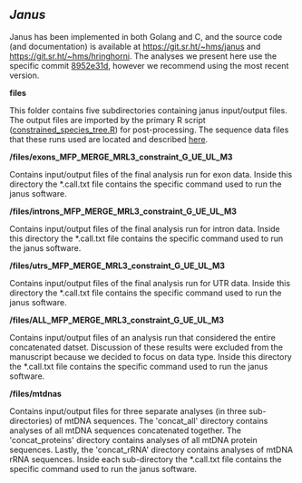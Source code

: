 ## *Janus*

Janus has been implemented in both Golang and C, and the source code (and documentation) is available at https://git.sr.ht/~hms/janus and https://git.sr.ht/~hms/hringhorni. The analyses we present here use the specific commit [8952e31d](https://git.sr.ht/~hms/janus/archive/8952e31dc02e2e8f5423205a30507fd470d2e12f.tar.gz), however we recommend using the most recent version.

**files**

This folder contains five subdirectories containing janus input/output files. The output files are imported by the primary R script ([constrained_species_tree.R](../constrained_species_tree.R)) for post-processing. The sequence data files that these runs used are located and described [here](../AHE_REASSEMBLY/sequences).

**/files/exons_MFP_MERGE_MRL3_constraint_G_UE_UL_M3**

Contains input/output files of the final analysis run for exon data. Inside this directory the *.call.txt file contains the specific command used to run the janus software.

**/files/introns_MFP_MERGE_MRL3_constraint_G_UE_UL_M3**

Contains input/output files of the final analysis run for intron data. Inside this directory the *.call.txt file contains the specific command used to run the janus software.

**/files/utrs_MFP_MERGE_MRL3_constraint_G_UE_UL_M3**

Contains input/output files of the final analysis run for UTR data. Inside this directory the *.call.txt file contains the specific command used to run the janus software.

**/files/ALL_MFP_MERGE_MRL3_constraint_G_UE_UL_M3**

Contains input/output files of an analysis run that considered the entire concatenated datset. Discussion of these results were excluded from the manuscript because we decided to focus on data type. Inside this directory the *.call.txt file contains the specific command used to run the janus software.

**/files/mtdnas**

Contains input/output files for three separate analyses (in three sub-directories) of mtDNA sequences. The 'concat_all' directory contains analyses of all mtDNA sequences concatenated together. The 'concat_proteins' directory contains analyses of all mtDNA protein sequences. Lastly, the 'concat_rRNA' directory contains analyses of mtDNA rRNA sequences. Inside each sub-directory the *.call.txt file contains the specific command used to run the janus software.

